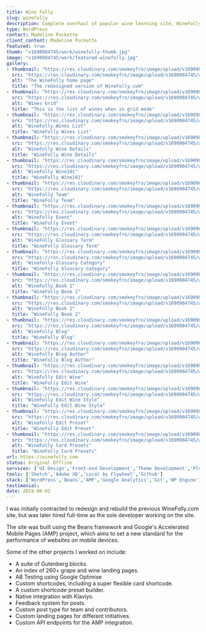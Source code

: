 ```yaml
---
title: Wine Folly
slug: winefolly
description: Complete overhaul of popular wine learning site, WineFolly.com.
type: WordPress
contact: Madeline Puckette
client_content: Madeline Puckette
featured: true
thumb: "v1690984745/work/winefolly-thumb.jpg"
image: "v1690984745/work/featured-winefolly.jpg"
gallery:
- thumbnail: "https://res.cloudinary.com/smokeyfro/image/upload/v1690984745/work/winefolly-home-thumb.jpg"
  src: "https://res.cloudinary.com/smokeyfro/image/upload/v1690984745/work/winefolly-home.jpg"
  alt: "The WineFolly home page"
  title: "The redesigned version of WineFolly.com"
- thumbnail: "https://res.cloudinary.com/smokeyfro/image/upload/v1690984745/work/winefolly-wines-grid-thumb.jpg"
  src: "https://res.cloudinary.com/smokeyfro/image/upload/v1690984745/work/winefolly-wines-grid.jpg"
  alt: "Wines Grid"
  title: "This is the list of wines when in grid mode"
- thumbnail: "https://res.cloudinary.com/smokeyfro/image/upload/v1690984745/work/winefolly-wines-list-thumb.jpg"
  src: "https://res.cloudinary.com/smokeyfro/image/upload/v1690984745/work/winefolly-wines-list.jpg"
  alt: "WineFolly Wines List"
  title: "WineFolly Wines List"
- thumbnail: "https://res.cloudinary.com/smokeyfro/image/upload/v1690984745/work/winefolly-wine-details-thumb.jpg"
  src: "https://res.cloudinary.com/smokeyfro/image/upload/v1690984745/work/winefolly-wine-details.jpg"
  alt: "WineFolly Wine Details"
  title: "WineFolly Wine Details"
- thumbnail: "https://res.cloudinary.com/smokeyfro/image/upload/v1690984745/work/winefolly-wine101-thumb.jpg"
  src: "https://res.cloudinary.com/smokeyfro/image/upload/v1690984745/work/winefolly-wine101.jpg"
  alt: "WineFolly Wine101"
  title: "WineFolly Wine101"
- thumbnail: "https://res.cloudinary.com/smokeyfro/image/upload/v1690984745/work/winefolly-team-thumb.jpg"
  src: "https://res.cloudinary.com/smokeyfro/image/upload/v1690984745/work/winefolly-team.jpg"
  alt: "WineFolly Team"
  title: "WineFolly Team"
- thumbnail: "https://res.cloudinary.com/smokeyfro/image/upload/v1690984745/work/winefolly-event-thumb.jpg"
  src: "https://res.cloudinary.com/smokeyfro/image/upload/v1690984745/work/winefolly-event.jpg"
  alt: "WineFolly Event"
  title: "WineFolly Event"
- thumbnail: "https://res.cloudinary.com/smokeyfro/image/upload/v1690984745/work/winefolly-glossary-term-thumb.jpg"
  src: "https://res.cloudinary.com/smokeyfro/image/upload/v1690984745/work/winefolly-glossary-term.jpg"
  alt: "WineFolly Glossary Term"
  title: "WineFolly Glossary Term"
- thumbnail: "https://res.cloudinary.com/smokeyfro/image/upload/v1690984745/work/winefolly-glossary-category-thumb.jpg"
  src: "https://res.cloudinary.com/smokeyfro/image/upload/v1690984745/work/winefolly-glossary-category.jpg"
  alt: "WineFolly Glossary Category"
  title: "WineFolly Glossary Category"
- thumbnail: "https://res.cloudinary.com/smokeyfro/image/upload/v1690984745/work/winefolly-book1-thumb.jpg"
  src: "https://res.cloudinary.com/smokeyfro/image/upload/v1690984745/work/winefolly-book1.jpg"
  alt: "WineFolly Book 1"
  title: "WineFolly Book 1"
- thumbnail: "https://res.cloudinary.com/smokeyfro/image/upload/v1690984745/work/winefolly-book2-thumb.jpg"
  src: "https://res.cloudinary.com/smokeyfro/image/upload/v1690984745/work/winefolly-book2.jpg"
  alt: "WineFolly Book 2"
  title: "WineFolly Book 2"
- thumbnail: "https://res.cloudinary.com/smokeyfro/image/upload/v1690984745/work/winefolly-blog-thumb.jpg"
  src: "https://res.cloudinary.com/smokeyfro/image/upload/v1690984745/work/winefolly-blog.jpg"
  alt: "WineFolly Blog"
  title: "WineFolly Blog"
- thumbnail: "https://res.cloudinary.com/smokeyfro/image/upload/v1690984745/work/winefolly-author-thumb.jpg"
  src: "https://res.cloudinary.com/smokeyfro/image/upload/v1690984745/work/winefolly-author.jpg"
  alt: "WineFolly Blog Author"
  title: "WineFolly Blog Author"
- thumbnail: "https://res.cloudinary.com/smokeyfro/image/upload/v1690984745/work/winefolly-admin-edit-wine-thumb.jpg"
  src: "https://res.cloudinary.com/smokeyfro/image/upload/v1690984745/work/winefolly-admin-edit-wine.jpg"
  alt: "WineFolly Edit Wine"
  title: "WineFolly Edit Wine"
- thumbnail: "https://res.cloudinary.com/smokeyfro/image/upload/v1690984745/work/winefolly-admin-edit-style-thumb.jpg"
  src: "https://res.cloudinary.com/smokeyfro/image/upload/v1690984745/work/winefolly-admin-edit-style.jpg"
  alt: "WineFolly Edit Wine Style"
  title: "WineFolly Edit Wine Style"
- thumbnail: "https://res.cloudinary.com/smokeyfro/image/upload/v1690984745/work/winefolly-admin-edit-preset-thumb.jpg"
  src: "https://res.cloudinary.com/smokeyfro/image/upload/v1690984745/work/winefolly-admin-edit-preset.jpg"
  alt: "WineFolly Edit Preset"
  title: "WineFolly Edit Preset"
- thumbnail: "https://res.cloudinary.com/smokeyfro/image/upload/v1690984745/work/winefolly-admin-card-presets-thumb.jpg"
  src: "https://res.cloudinary.com/smokeyfro/image/upload/v1690984745/work/winefolly-admin-card-presets.jpg"
  alt: "WineFolly Card Presets"
  title: "WineFolly Card Presets"
url: https://winefolly.com
status: Original Offline
services: ['UI Design','Front-end Development','Theme Development','Plugin Development', 'Gutenberg Development', 'Performance Optimisation']
tools: ['Sketch','Adobe XD','Local by Flywheel','Github']
stack: ['WordPress','Beans','AMP','Google Analytics','Git','WP Engine']
testimonial: 
date: 2019-06-01
---
```

I was initially contracted to redesign and rebuild the previous WineFolly.com site, but was later hired full-time as the sole developer working on the site.

The site was built using the Beans framework and Google's Accelerated Mobile Pages (AMP) project, which aims to set a new standard for the performance of websites on mobile devices. 

Some of the other projects I worked on include:

- A suite of Gutenberg blocks.
- An index of 260+ grape and wine landing pages.
- AB Testing using Google Optimise
- Custom shortcodes, including a super flexible card shortcode.
- A custom shortcode preset builder.
- Native integration with Klaviyo.
- Feedback system for posts.
- Custom post type for team and contributors.
- Custom landing pages for different initiatives.
- Custom API endpoints for the AMP integration.